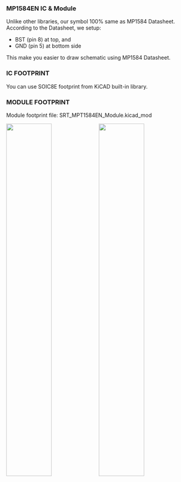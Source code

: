 <h3>MP1584EN IC & Module</h3>

Unlike other libraries, our symbol 100% same as MP1584 Datasheet. According to the Datasheet, we setup:
- BST (pin 8) at top, and 
- GND (pin 5) at bottom side

This make you easier to draw schematic using MP1584 Datasheet.

<h3>IC FOOTPRINT</h3>

You can use SOIC8E footprint from KiCAD built-in library.

<h3>MODULE FOOTPRINT</h3>
Module footprint file: SRT_MPT1584EN_Module.kicad_mod

<img src="https://github.com/kotakomputer/MP1584EN/blob/master/SRT_SRT_MP1584EN.png" width="49%" valign="top"><img src="https://github.com/kotakomputer/MP1584EN/blob/master/SRT_MP1584EN_Module.png" width="49%" valign="top">
